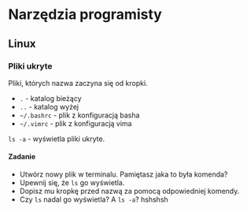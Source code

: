 # Narzędzia programisty

## Linux

### Pliki ukryte

Pliki, których nazwa zaczyna się od kropki.

* `.` - katalog bieżący
* `..` - katalog wyżej
* `~/.bashrc` - plik z konfiguracją basha
* `~/.vimrc` - plik z konfiguracją vima

`ls -a` - wyświetla pliki ukryte.

#### Zadanie

* Utwórz nowy plik w terminalu. Pamiętasz jaka to była komenda?
* Upewnij się, że `ls` go wyświetla.
* Dopisz mu kropkę przed nazwą za pomocą odpowiedniej komendy.
* Czy `ls` nadal go wyświetla? A `ls -a`?
hshshsh
